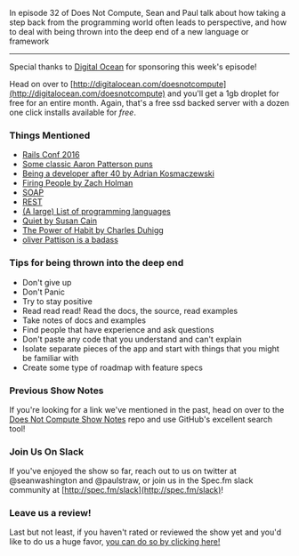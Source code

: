 In episode 32 of Does Not Compute, Sean and Paul talk about how taking a step back from the programming world often leads to perspective, and how to deal with being thrown into the deep end of a new language or framework

---

Special thanks to [Digital Ocean](http://digitalocean.com/doesnotcompute) for sponsoring this week's episode!

Head on over to [http://digitalocean.com/doesnotcompute](http://digitalocean.com/doesnotcompute) and you'll get a 1gb droplet for free for an entire month. Again, that's a free ssd backed server with a dozen one click installs available for _free_.

### Things Mentioned

* [Rails Conf 2016](http://railsconf.com/)
* [Some classic Aaron Patterson puns](https://www.youtube.com/watch?v=b77V0rkr5rk)
* [Being a developer after 40 by Adrian Kosmaczewski](https://medium.freecodecamp.com/being-a-developer-after-40-3c5dd112210c#.xyk4nnjh3)
* [Firing People by Zach Holman](https://zachholman.com/talk/firing-people)
* [SOAP](https://en.wikipedia.org/wiki/SOAP)
* [REST](https://en.wikipedia.org/wiki/Representational_state_transfer)
* [(A large) List of programming languages](https://en.wikipedia.org/wiki/List_of_programming_languages)
* [Quiet by Susan Cain](http://www.amazon.com/Quiet-Power-Introverts-World-Talking/dp/0307352153)
* [The Power of Habit by Charles Duhigg](http://www.amazon.com/Power-Habit-What-Life-Business/dp/081298160X/ref=pd_sim_14_7?ie=UTF8&dpID=51Ml%2BjD9l3L&dpSrc=sims&preST=_AC_UL160_SR104%2C160_&refRID=0E28K0W9H8TCDAAWH5G2)
* [oliver Pattison is a badass](https://olivermak.es/)


### Tips for being thrown into the deep end

* Don't give up
* Don't Panic
* Try to stay positive
* Read read read! Read the docs, the source, read examples
* Take notes of docs and examples
* Find people that have experience and ask questions
* Don't paste any code that you understand and can't explain
* Isolate separate pieces of the app and start with things that you might be familiar with
* Create some type of roadmap with feature specs

### Previous Show Notes

If you're looking for a link we've mentioned in the past, head on over to the [Does Not Compute Show Notes](https://github.com/seanwash/dnccast-show-notes) repo and use GitHub's excellent search tool!

### Join Us On Slack

If you've enjoyed the show so far, reach out to us on twitter at @seanwashington and @paulstraw, or join us in the Spec.fm slack community at [http://spec.fm/slack](http://spec.fm/slack)!

### Leave us a review!

Last but not least, if you haven't rated or reviewed the show yet and you'd like to do us a huge favor, [you can do so by clicking here!](https://itunes.apple.com/us/podcast/does-not-compute/id1048731980?mt=2)

